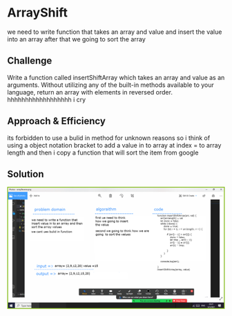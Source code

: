 # ArrayShift
we need to write  function that takes an array and value and insert the value into an array after that we going to sort the array 

## Challenge
Write a function called insertShiftArray which takes an array and value as an arguments. Without utilizing any of the built-in methods available to your language, return an array with elements in reversed order.
hhhhhhhhhhhhhhhhhh i cry

## Approach & Efficiency
its forbidden to use a bulid in method for unknown reasons so i think of using a object notation bracket to add a value in to array at index = to array length  and then i copy a function that will sort the item from google 
## Solution
![](../assets/array-shift.png)
